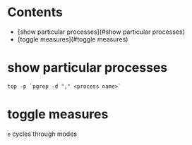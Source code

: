 # Contents

- [show particular processes](#show particular processes)
- [toggle measures](#toggle measures)

# show particular processes
```
top -p `pgrep -d "," <process name>`
```

# toggle measures
`e` cycles through modes
